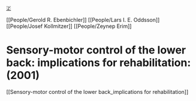 [🇿](zotero://select/library/items/D8NBFCNJ)

[[People/Gerold R. Ebenbichler]] [[People/Lars I. E. Oddsson]] [[People/Josef Kollmitzer]] [[People/Zeynep Erim]] 
# Sensory-motor control of the lower back: implications for rehabilitation: (2001)

[[Sensory-motor control of the lower back_implications for rehabilitation]]